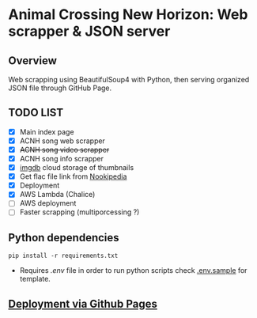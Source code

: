 # Animal Crossing New Horizon: Web scrapper & JSON server

## Overview

Web scrapping using BeautifulSoup4 with Python, then serving organized JSON file through GitHub Page.

## TODO LIST

- [x] Main index page
- [x] ACNH song web scrapper
- [x] ~~ACNH song video scrapper~~
- [x] ACNH song info scrapper
- [x] [imgdb](https://imgbb.com/) cloud storage of thumbnails
- [x] Get flac file link from [Nookipedia](http://nookipedia.com/)
- [x] Deployment
- [x] AWS Lambda (Chalice)
- [ ] AWS deployment
- [ ] Faster scrapping (multiporcessing ?)

## Python dependencies

```
pip install -r requirements.txt
```

- Requires _.env_ file in order to run python scripts check [.env.sample](.env.sample) for template.

## [Deployment via Github Pages](https://hwhang0917.github.io/acnh_json/)
